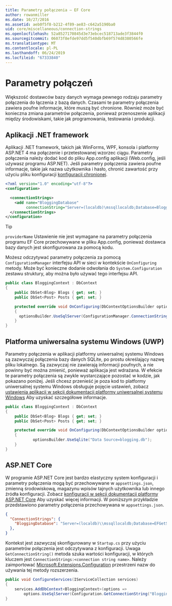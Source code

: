```yaml
---
title: Parametry połączenia — EF Core
author: rowanmiller
ms.date: 10/27/2016
ms.assetid: aeb0f5f8-b212-4f89-ae83-c642a5190ba0
uid: core/miscellaneous/connection-strings
ms.openlocfilehash: 52a8527170845d3e73ebcec518713ade3f3844f0
ms.sourcegitcommit: 06073f8efde97dd5f540dbfb69f574d8380566fe
ms.translationtype: MT
ms.contentlocale: pl-PL
ms.lasthandoff: 06/24/2019
ms.locfileid: "67333840"
---
```

# <a name="connection-strings"></a>Parametry połączeń

Większość dostawców bazy danych wymaga pewnego rodzaju parametry połączenia do łączenia z bazą danych. Czasami te parametry połączenia zawiera poufne informacje, które muszą być chronione. Również może być konieczna zmiana parametrów połączenia, ponieważ przenoszenie aplikacji między środowiskami, takie jak programowania, testowania i produkcji.

## <a name="net-framework-applications"></a>Aplikacji .NET framework

Aplikacji .NET framework, takich jak WinForms, WPF, konsola i platformy ASP.NET 4 ma połączenie i przetestowanej wzorzec ciągu. Parametry połączenia należy dodać kod do pliku App.config aplikacji (Web.config, jeśli używasz programu ASP.NET). Jeśli parametry połączenia zawiera poufne informacje, takie jak nazwa użytkownika i hasło, chronić zawartość przy użyciu pliku konfiguracji [konfiguracji chronionej](https://docs.microsoft.com/dotnet/framework/data/adonet/connection-strings-and-configuration-files#encrypting-configuration-file-sections-using-protected-configuration).

``` xml
<?xml version="1.0" encoding="utf-8"?>
<configuration>

  <connectionStrings>
    <add name="BloggingDatabase"
         connectionString="Server=(localdb)\mssqllocaldb;Database=Blogging;Trusted_Connection=True;" />
  </connectionStrings>
</configuration>
```

> [!TIP]  
> `providerName` Ustawienie nie jest wymagane na parametry połączenia programu EF Core przechowywane w pliku App.config, ponieważ dostawca bazy danych jest skonfigurowana za pomocą kodu.

Możesz odczytywać parametry połączenia za pomocą `ConfigurationManager` interfejsu API w sieci w kontekście `OnConfiguring` metody. Może być konieczne dodanie odwołania do `System.Configuration` zestawu struktury, aby można było używać tego interfejsu API.

``` csharp
public class BloggingContext : DbContext
{
    public DbSet<Blog> Blogs { get; set; }
    public DbSet<Post> Posts { get; set; }

    protected override void OnConfiguring(DbContextOptionsBuilder optionsBuilder)
    {
      optionsBuilder.UseSqlServer(ConfigurationManager.ConnectionStrings["BloggingDatabase"].ConnectionString);
    }
}
```

## <a name="universal-windows-platform-uwp"></a>Platforma uniwersalna systemu Windows (UWP)

Parametry połączenia w aplikacji platformy uniwersalnej systemu Windows są zazwyczaj połączenia bazy danych SQLite, po prostu określający nazwę pliku lokalnego. Są zazwyczaj nie zawierają informacji poufnych, a nie powinny być można zmienić, ponieważ aplikacja jest wdrażana. W efekcie te parametry połączenia są zwykle wystarczające pozostać w kodzie, jak pokazano poniżej. Jeśli chcesz przenieść je poza kod to platformy uniwersalnej systemu Windows obsługuje pojęcie ustawień, zobacz [ustawienia aplikacji w sekcji dokumentacji platformy uniwersalnej systemu Windows](https://docs.microsoft.com/windows/uwp/app-settings/store-and-retrieve-app-data) Aby uzyskać szczegółowe informacje.

``` csharp
public class BloggingContext : DbContext
{
    public DbSet<Blog> Blogs { get; set; }
    public DbSet<Post> Posts { get; set; }

    protected override void OnConfiguring(DbContextOptionsBuilder optionsBuilder)
    {
            optionsBuilder.UseSqlite("Data Source=blogging.db");
    }
}
```

## <a name="aspnet-core"></a>ASP.NET Core

W programie ASP.NET Core jest bardzo elastyczny system konfiguracji i parametry połączenia mogą być przechowywane w `appsettings.json`, zmienną środowiskową, magazynu wpisów tajnych użytkownika lub innego źródła konfiguracji. Zobacz [konfiguracji w sekcji dokumentacji platformy ASP.NET Core](https://docs.asp.net/en/latest/fundamentals/configuration.html) Aby uzyskać więcej informacji. W poniższym przykładzie przedstawiono parametry połączenia przechowywana w `appsettings.json`.

``` json
{
  "ConnectionStrings": {
    "BloggingDatabase": "Server=(localdb)\\mssqllocaldb;Database=EFGetStarted.ConsoleApp.NewDb;Trusted_Connection=True;"
  },
}
```

Kontekst jest zazwyczaj skonfigurowany w `Startup.cs` przy użyciu parametrów połączenia jest odczytywana z konfiguracji. Uwaga `GetConnectionString()` metoda szuka wartości konfiguracji, w których kluczem jest `ConnectionStrings:<connection string name>`. Należy zaimportować [Microsoft.Extensions.Configuration](https://docs.microsoft.com/dotnet/api/microsoft.extensions.configuration) przestrzeni nazw do używania tej metody rozszerzenia.

``` csharp
public void ConfigureServices(IServiceCollection services)
{
    services.AddDbContext<BloggingContext>(options =>
        options.UseSqlServer(Configuration.GetConnectionString("BloggingDatabase")));
}
```
